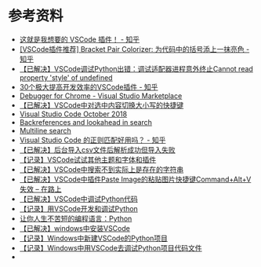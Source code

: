 # 参考资料

* [这就是我想要的 VSCode 插件！ - 知乎](https://zhuanlan.zhihu.com/p/36020180)
* [\[VSCode插件推荐\] Bracket Pair Colorizer: 为代码中的括号添上一抹亮色 - 知乎](https://zhuanlan.zhihu.com/p/54052970)
* [【已解决】VSCode调试Python出错：调试适配器进程意外终止Cannot read property 'style' of undefined](http://www.crifan.com/vscode_python_debugger_process_stopped_exceptionally_cannot_read_property_style_of_undefined)
* [30个极大提高开发效率的VSCode插件 - 知乎](https://zhuanlan.zhihu.com/p/40417719)
* [Debugger for Chrome - Visual Studio Marketplace](https://marketplace.visualstudio.com/items?itemName=msjsdiag.debugger-for-chrome)
* [【已解决】VSCode中对选中内容切换大小写的快捷键](http://www.crifan.com/vscode_selection_uppercase_lowcase_convert_shortcut_key)
* [Visual Studio Code October 2018](https://code.visualstudio.com/updates/v1_29)
* [Backreferences and lookahead in search](https://code.visualstudio.com/updates/v1_29#_backreferences-and-lookahead-in-search)
* [Multiline search](https://code.visualstudio.com/updates/v1_29#_multiline-search)
* [Visual Studio Code 的正则匹配好用吗？ - 知乎](https://www.zhihu.com/question/31965411/answer/337406447)
* [【已解决】后台导入csv文件后解析成功但导入失败](http://www.crifan.com/admin_import_csv_parse_ok_but_import_failed)
* [【记录】VSCode试试其他主题和字体和插件](https://www.crifan.com/vscode_trial_other_theme_font_plugin/)
* [【已解决】VSCode中搜索不到实际上是存在的字符串](http://www.crifan.com/vscode_search_not_found_actually_existed_string)
* [【已解决】VSCode中插件Paste Image的粘贴图片快捷键Command+Alt+V失效 – 在路上](https://www.crifan.com/vscode_plugin_paste_image_shortcut_command_alt_v_not_work/)
* [【已解决】VSCode中调试Python代码](http://www.crifan.com/mac_vscode_debug_python_code_file)
* [【记录】用VSCode开发和调试Python](http://www.crifan.com/use_vscode_develop_debug_python)
* [让你人生不苦短的编程语言：Python](https://book.crifan.com/books/make_life_better_python/website/)
* [【已解决】windows中安装VSCode](http://www.crifan.com/windows_install_vscode_editor)
* [【记录】Windows中新建VSCode的Python项目](http://www.crifan.com/windows_vscode_create_new_python_project)
* [【记录】Windows中用VSCode去调试Python项目代码文件](http://www.crifan.com/windows_vscode_debug_python_project_file)
* 